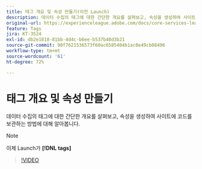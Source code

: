 ```yaml
---
title: 태그 개요 및 속성 만들기(이전 Launch)
description: 데이터 수집의 태그에 대한 간단한 개요를 살펴보고, 속성을 생성하여 사이트에 코드를 보관하는 방법에 대해 알아봅니다.
original-url: https://experienceleague.adobe.com/docs/core-services-learn/tutorials/launch-web/launch-overview-and-creating-properties.html
feature: Tags
jira: KT-3524
exl-id: db2e1818-81bb-4d4c-b6ee-b537b48d3b21
source-git-commit: 90f7621536573f60ac6585404b1ac0e49cb08496
workflow-type: tm+mt
source-wordcount: '61'
ht-degree: 72%

---
```


# 태그 개요 및 속성 만들기

데이터 수집의 태그에 대한 간단한 개요를 살펴보고, 속성을 생성하여 사이트에 코드를 보관하는 방법에 대해 알아봅니다.

>[!NOTE]
>
> 이제 Launch가 **[!DNL tags]**

>[!VIDEO](https://video.tv.adobe.com/v/28727/?quality=12&learn=on)
